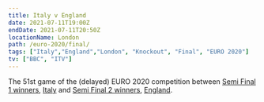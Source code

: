 ```yaml
---
title: Italy v England
date: 2021-07-11T19:00Z
endDate: 2021-07-11T20:50Z
locationName: London
path: /euro-2020/final/
tags: ["Italy","England","London", "Knockout", "Final", "EURO 2020"]
tv: ["BBC", "ITV"]
---
```

The 51st game of the (delayed) EURO 2020 competition between [Semi Final 1 winners](/euro-2020/semi-final-1), [Italy](/italy) and [Semi Final 2 winners](/euro-2020/semi-final-2), [England](/england).
